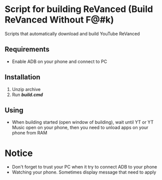 # Script for building ReVanced (Build ReVanced Without F@#k)
Scripts that automatically download and build YouTube ReVanced

## Requirements
- Enable ADB on your phone and connect to PC

## Installation
1. Unzip archive
2. Run ***build.cmd***

## Using
- When building started (open window of building), wait until YT or YT Music open on your phone, then you need to unload apps on  your phone from RAM

# Notice
- Don't forget to trust your PC when it try to connect ADB to your phone
- Watching your phone. Sometimes display message that need to apply
